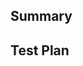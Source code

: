 <!--
  Thanks for submitting a pull request!
  We appreciate you spending the time to work on these changes. Please provide enough information so that others can review your pull request. The three fields below are mandatory.

  Before submitting a pull request, please make sure the following is done:

  1. Fork [the repository](https://github.com/im6/javascript-fun) and create your branch from `master`.
  2. Run `yarn` in the repository root.
  3. If you've fixed a bug or added code that should be tested, add tests!
  4. Run `yarn lint` to run eslint.
  5. Ensure the test suite passes (`yarn test`). Tip: `yarn test --watch TestName` is helpful in development.
-->

## Summary

<!-- Explain the **motivation** for making this change. What existing problem does the pull request solve? -->

## Test Plan

<!-- Demonstrate the code is solid. Example: The exact commands you ran and their output, screenshots / videos if the pull request changes the user interface. -->
